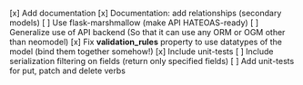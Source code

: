 [x] Add documentation
[x] Documentation: add relationships (secondary models)
[ ] Use flask-marshmallow (make API HATEOAS-ready)
[ ] Generalize use of API backend (So that it can use any ORM or OGM other than neomodel)
[x] Fix __validation_rules__ property to use datatypes of the model (bind them together somehow!)
[x] Include unit-tests
[ ] Include serialization filtering on fields (return only specified fields)
[ ] Add unit-tests for put, patch and delete verbs
